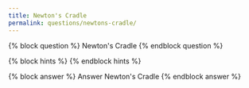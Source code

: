 ```yaml
---
title: Newton's Cradle
permalink: questions/newtons-cradle/
---
```

{% block question %}
Newton's Cradle
{% endblock question %}

{% block hints %}
{% endblock hints %}

{% block answer %}
Answer Newton's Cradle
{% endblock answer %}